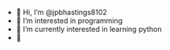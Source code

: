- 👋 Hi, I’m @jpbhastings8102
- 👀 I’m interested in programming 
- 🌱 I’m currently interested in learning python
- 💞️ 

<!---
jpbhastings8102/jpbhastings8102 is a ✨ special ✨ repository because its `README.md` (this file) appears on your GitHub profile.
You can click the Preview link to take a look at your changes.
--->
